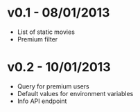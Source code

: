 # v0.1 - 08/01/2013
- List of static movies
- Premium filter

# v0.2 - 10/01/2013
- Query for premium users
- Default values for environment variables
- Info API endpoint